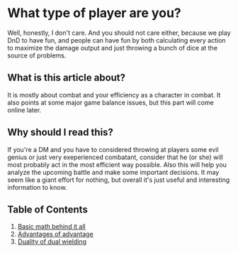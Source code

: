 # What type of player are you?

<insert pic here>
    
Well, honestly, I don't care. And you should not care either, because we play DnD to have fun, and people can have fun by both calculating every action to maximize the damage output and just throwing a bunch of dice at the source of problems.

## What is this article about?

It is mostly about combat and your efficiency as a character in combat. It also points at some major game balance issues, but this part will come online later.

## Why should I read this?

If you're a DM and you have to considered throwing at players some evil genius or just very exeperienced combatant, consider that he (or she) will most probably act in the most efficient way possible. Also this will help you analyze the upcoming battle and make some important decisions. It may seem like a giant effort for nothing, but overall it's just useful and interesting information to know.

## Table of Contents
1) [Basic math behind it all](./Math.ipynb)
2) [Advantages of advantage](./Advantage.ipynb)
3) [Duality of dual wielding](./Dual.ipynb)